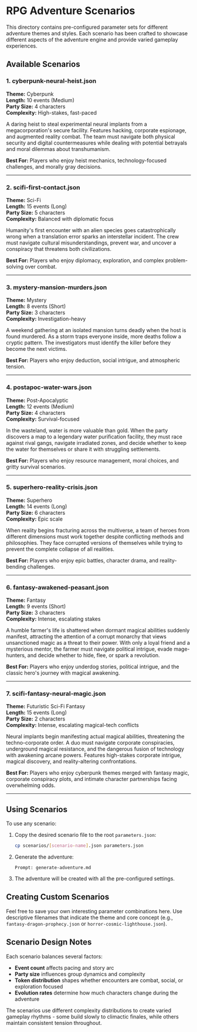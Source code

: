 # RPG Adventure Scenarios

This directory contains pre-configured parameter sets for different adventure themes and styles. Each scenario has been crafted to showcase different aspects of the adventure engine and provide varied gameplay experiences.

## Available Scenarios

### 1. **cyberpunk-neural-heist.json**
**Theme:** Cyberpunk  
**Length:** 10 events (Medium)  
**Party Size:** 4 characters  
**Complexity:** High-stakes, fast-paced  

A daring heist to steal experimental neural implants from a megacorporation's secure facility. Features hacking, corporate espionage, and augmented reality combat. The team must navigate both physical security and digital countermeasures while dealing with potential betrayals and moral dilemmas about transhumanism.

**Best For:** Players who enjoy heist mechanics, technology-focused challenges, and morally gray decisions.

---

### 2. **scifi-first-contact.json**
**Theme:** Sci-Fi  
**Length:** 15 events (Long)  
**Party Size:** 5 characters  
**Complexity:** Balanced with diplomatic focus  

Humanity's first encounter with an alien species goes catastrophically wrong when a translation error sparks an interstellar incident. The crew must navigate cultural misunderstandings, prevent war, and uncover a conspiracy that threatens both civilizations.

**Best For:** Players who enjoy diplomacy, exploration, and complex problem-solving over combat.

---

### 3. **mystery-mansion-murders.json**
**Theme:** Mystery  
**Length:** 8 events (Short)  
**Party Size:** 3 characters  
**Complexity:** Investigation-heavy  

A weekend gathering at an isolated mansion turns deadly when the host is found murdered. As a storm traps everyone inside, more deaths follow a cryptic pattern. The investigators must identify the killer before they become the next victims.

**Best For:** Players who enjoy deduction, social intrigue, and atmospheric tension.

---

### 4. **postapoc-water-wars.json**
**Theme:** Post-Apocalyptic  
**Length:** 12 events (Medium)  
**Party Size:** 4 characters  
**Complexity:** Survival-focused  

In the wasteland, water is more valuable than gold. When the party discovers a map to a legendary water purification facility, they must race against rival gangs, navigate irradiated zones, and decide whether to keep the water for themselves or share it with struggling settlements.

**Best For:** Players who enjoy resource management, moral choices, and gritty survival scenarios.

---

### 5. **superhero-reality-crisis.json**
**Theme:** Superhero  
**Length:** 14 events (Long)  
**Party Size:** 6 characters  
**Complexity:** Epic scale  

When reality begins fracturing across the multiverse, a team of heroes from different dimensions must work together despite conflicting methods and philosophies. They face corrupted versions of themselves while trying to prevent the complete collapse of all realities.

**Best For:** Players who enjoy epic battles, character drama, and reality-bending challenges.

---

### 6. **fantasy-awakened-peasant.json**
**Theme:** Fantasy  
**Length:** 9 events (Short)  
**Party Size:** 3 characters  
**Complexity:** Intense, escalating stakes  

A humble farmer's life is shattered when dormant magical abilities suddenly manifest, attracting the attention of a corrupt monarchy that views unsanctioned magic as a threat to their power. With only a loyal friend and a mysterious mentor, the farmer must navigate political intrigue, evade mage-hunters, and decide whether to hide, flee, or spark a revolution.

**Best For:** Players who enjoy underdog stories, political intrigue, and the classic hero's journey with magical awakening.

---

### 7. **scifi-fantasy-neural-magic.json**
**Theme:** Futuristic Sci-Fi Fantasy  
**Length:** 15 events (Long)  
**Party Size:** 2 characters  
**Complexity:** Intense, escalating magical-tech conflicts  

Neural implants begin manifesting actual magical abilities, threatening the techno-corporate order. A duo must navigate corporate conspiracies, underground magical resistance, and the dangerous fusion of technology with awakening arcane powers. Features high-stakes corporate intrigue, magical discovery, and reality-altering confrontations.

**Best For:** Players who enjoy cyberpunk themes merged with fantasy magic, corporate conspiracy plots, and intimate character partnerships facing overwhelming odds.

---

## Using Scenarios

To use any scenario:

1. Copy the desired scenario file to the root `parameters.json`:
   ```bash
   cp scenarios/[scenario-name].json parameters.json
   ```

2. Generate the adventure:
   ```
   Prompt: generate-adventure.md
   ```

3. The adventure will be created with all the pre-configured settings.

## Creating Custom Scenarios

Feel free to save your own interesting parameter combinations here. Use descriptive filenames that indicate the theme and core concept (e.g., `fantasy-dragon-prophecy.json` or `horror-cosmic-lighthouse.json`).

## Scenario Design Notes

Each scenario balances several factors:
- **Event count** affects pacing and story arc
- **Party size** influences group dynamics and complexity
- **Token distribution** shapes whether encounters are combat, social, or exploration focused
- **Evolution rates** determine how much characters change during the adventure

The scenarios use different complexity distributions to create varied gameplay rhythms - some build slowly to climactic finales, while others maintain consistent tension throughout.
